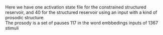 Here we have one activation state file for the constrained structured reservoir, and 40 for the structured reservoir using an input with a kind of prosodic structure.  
The prosody is a set of pauses 117 in the word embbedings inputs of 1367 stimuli
